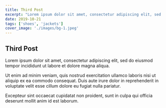 ```yaml
---
title: Third Post
excerpt: "Lorem ipsum dolor sit amet, consectetur adipiscing elit, sed do eiusmod tempor incididunt ut labore et dolore magna aliqua."
date: 2019-10-21
tags: ['shoes', 'jackets']
cover_image: './images/bg-1.jpeg'
---
```


## Third Post

Lorem ipsum dolor sit amet, consectetur adipiscing elit, sed do eiusmod tempor incididunt ut labore et dolore magna aliqua.

Ut enim ad minim veniam, quis nostrud exercitation ullamco laboris nisi ut aliquip ex ea commodo consequat. Duis aute irure dolor in reprehenderit in voluptate velit esse cillum dolore eu fugiat nulla pariatur.

Excepteur sint occaecat cupidatat non proident, sunt in culpa qui officia deserunt mollit anim id est laborum.
